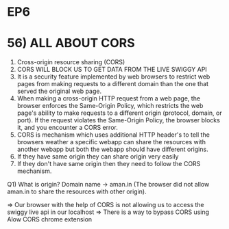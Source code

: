 # EP6 

# 56) ALL ABOUT CORS
1) Cross-origin resource sharing (CORS)
2) CORS WILL BLOCK US TO GET DATA FROM THE LIVE SWIGGY API
3) It is a security feature implemented by web browsers to restrict web pages from making requests to a different domain than the one that served the original web page.
4) When making a cross-origin HTTP request from a web page, the browser enforces the Same-Origin Policy, which restricts the web page's ability to make requests to a different origin (protocol, domain, or port). If the request violates the Same-Origin Policy, the browser blocks it, and you encounter a CORS error.
5) CORS is mechanism which uses additional HTTP header's to tell the browsers weather a specific webapp can share the resources with another webapp but both the webapp should have different origins.
6) If they have same origin they can share origin very easily
7) If they don't have same origin then they need to follow the CORS mechanism.

Q1) What is origin?
Domain name -> aman.in (The browser did not allow aman.in to share the resources with other origin).

=> Our browser with the help of CORS is not allowing us to access the swiggy live api in our localhost
=> There is a way to bypass CORS using Alow CORS chrome extension


 